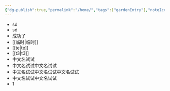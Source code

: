 ```yaml
---
{"dg-publish":true,"permalink":"/home/","tags":["gardenEntry"],"noteIcon":""}
---
```


- sd
- sd
- 成功了
- [[临时\|临时]]
- [[te\|te]]
- [[t3\|t3]]
- 中文名试试
- 中文名试试中文名试试
- 中文名试试中文名试试中文名试试
- 中文名试试中文名试试
- 1